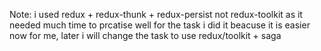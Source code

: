 Note: i used  redux  + redux-thunk + redux-persist not redux-toolkit as it needed much time to prcatise well for the task 
i did it beacuse it is easier now for me, later i will change the task to use redux/toolkit + saga 
